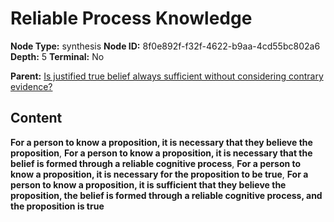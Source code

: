 # Reliable Process Knowledge

**Node Type:** synthesis
**Node ID:** 8f0e892f-f32f-4622-b9aa-4cd55bc802a6
**Depth:** 5
**Terminal:** No

**Parent:** [Is justified true belief always sufficient without considering contrary evidence?](is-justified-true-belief-always-sufficient-without-considering-contrary-evidence-antithesis-00d3b0cc-2081-4cf4-b724-695e379c8ad9.md)

## Content

**For a person to know a proposition, it is necessary that they believe the proposition**, **For a person to know a proposition, it is necessary that the belief is formed through a reliable cognitive process**, **For a person to know a proposition, it is necessary for the proposition to be true**, **For a person to know a proposition, it is sufficient that they believe the proposition, the belief is formed through a reliable cognitive process, and the proposition is true**
